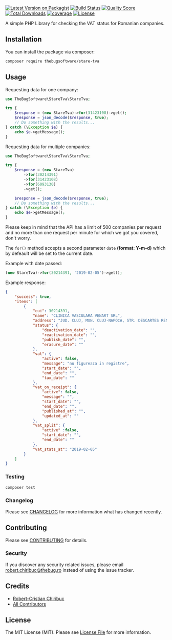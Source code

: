 [](https://banners.beyondco.de/Stare%20TVA.png?theme=dark&packageName=thebugsoftware%2Fstare-tva&pattern=circuitBoard&style=style_1&description=A+simple+PHP+Library+for+checking+the+VAT+status+for+Romanian+companies.&md=1&fontSize=100px&images=code)

[![Latest Version on Packagist](https://img.shields.io/packagist/v/thebugsoftware/stare-tva.svg?style=flat-square)](https://packagist.org/packages/thebugsoftware/stare-tva)
[![Build Status](https://img.shields.io/travis/thebugsoftware/stare-tva/master.svg?style=flat-square)](https://travis-ci.org/thebugsoftware/stare-tva)
[![Quality Score](https://img.shields.io/scrutinizer/g/thebugsoftware/stare-tva.svg?style=flat-square)](https://scrutinizer-ci.com/g/thebugsoftware/stare-tva)
[![Total Downloads](https://img.shields.io/packagist/dt/thebugsoftware/stare-tva.svg?style=flat-square)](https://packagist.org/packages/thebugsoftware/stare-tva)
[![coverage](https://codecov.io/gh/thebugsoftware/stare-tva/branch/master/graph/badge.svg?style=flat-square)](https://codecov.io/gh/thebugsoftware/stare-tva)
[![License](https://img.shields.io/packagist/l/thebugsoftware/stare-tva.svg?style=flat-square)](https://github.com/thebugsoftware/stare-tva/blob/master/LICENSE.md)

A simple PHP Library for checking the VAT status for Romanian companies.

## Installation

You can install the package via composer:

```bash
composer require thebugsoftware/stare-tva
```

## Usage

Requesting data for one company:
``` php
use TheBugSoftware\StareTva\StareTva;

try {
    $response = (new StareTva)->for(31423108)->get();
    $response = json_decode($response, true);
    // Do something with the results...
} catch (\Exception $e) {
    echo $e->getMessage();
}
```

Requesting data for multiple companies:
``` php
use TheBugSoftware\StareTva\StareTva;

try {
    $response = (new StareTva)
        ->for(30214391)
        ->for(31423108)
        ->for(6093130)
        ->get();

    $response = json_decode($response, true);
    // Do something with the results...
} catch (\Exception $e) {
    echo $e->getMessage();
}
```

Please keep in mind that the API has a limit of 500 companies per request and no more than one request per minute for which we got you covered, don't worry.

The `for()` method accepts a second parameter `date` **(format: Y-m-d)** which by defeault will be set to the current date.

Example with date passed:
``` php
(new StareTva)->for(30214391, '2019-02-05')->get();
```

Example response:
``` json
{
    "success": true,
    "items": [
        {
            "cui": 30214391,
            "name": "CLINICA VASCULARA VENART SRL",
            "address": "JUD. CLUJ, MUN. CLUJ-NAPOCA, STR. DESCARTES RENÉ, NR.27",
            "status": {
                "deactivation_date": "",
                "reactivation_date": "",
                "publish_date": "",
                "erasure_date": ""
            },
            "vat": {
                "active": false,
                "message": "nu figureaza in registre",
                "start_date": "",
                "end_date": "",
                "tax_date": ""
            },
            "vat_on_receipt": {
                "active": false,
                "message": "",
                "start_date": "",
                "end_date": "",
                "published_at": "",
                "updated_at": ""
            },
            "vat_split": {
                "active" :false,
                "start_date": "",
                "end_date": ""
            },
            "vat_stats_at": "2019-02-05"
        }
    ]
}
```

### Testing

``` bash
composer test
```

### Changelog

Please see [CHANGELOG](CHANGELOG.md) for more information what has changed recently.

## Contributing

Please see [CONTRIBUTING](CONTRIBUTING.md) for details.

### Security

If you discover any security related issues, please email robert.chiribuc@thebug.ro instead of using the issue tracker.

## Credits

- [Robert-Cristian Chiribuc](https://github.com/chiribuc)
- [All Contributors](../../contributors)

## License

The MIT License (MIT). Please see [License File](LICENSE.md) for more information.
